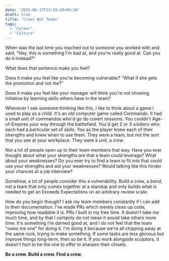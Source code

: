 ```yaml
---
date: '2025-06-17T13:58:20+05:30'
draft: true
title: 'Crews Not Teams'
tags:
  - "Career"
  - "Culture"
---
```


When was the last time you reached out to someone you worked with and said,
"Hey, this is something I'm bad at, and you're really good at. Can you do it
instead?"

What does that sentence make you feel?

Does it make you feel like you're becoming vulnerable? "What if she gets the
promotion and not me?"

Does it make you feel like your manager will think you're not showing initiative
by learning skills others have in the team?

Whenever I see someone thinking like this, I like to think about a game I used
to play as a child. It's an old computer game called Commando. It had a small
unit of commandos who'd go do covert missions. You couldn't Age-of-Empires your
way through the battlefield. You'd get 2 or 3 soldiers who each had a
*particular* set of skills. You as the player knew each of their strengths and
knew when to use them. They were a team, but not the sort that you see at your
workplace. They were a *unit*, a *crew*.

Not a lot of people open up to their team members that way. Have you ever
thought about what your strengths are that a team could leverage? What about
your weaknesses? Do you ever try to find a team to fit into that could use your
strengths and aid your weaknesses? Would talking like this hinder your chances
at a job interview?

Somehow, a lot of people consider this a vulnerability. Build a crew, a *band*,
not a team that only comes together at a standup and only builds what is needed
to get an Exceeds Expectations on an arbitrary review scale.

How do you begin though? I ask my team members constantly if I can add to their
documentation. I've made PRs which merely clean up code, improving how readable
it is. PRs I built in my free time. It doesn't take me much time, and by that I
certainly do not mean it would take others more time. It's something I'm darned
good at, and I do not feel that the team "owes me one" for doing it. I'm doing
it because we're all chipping away at the same rock, trying to make something.
If some tasks are less glorious but improve things long-term, then so be it. If
you work alongside sculptors, it doesn't hurt to be the one to offer to sharpen
their chisels.

**Be a crew. Build a crew. Find a crew.**
